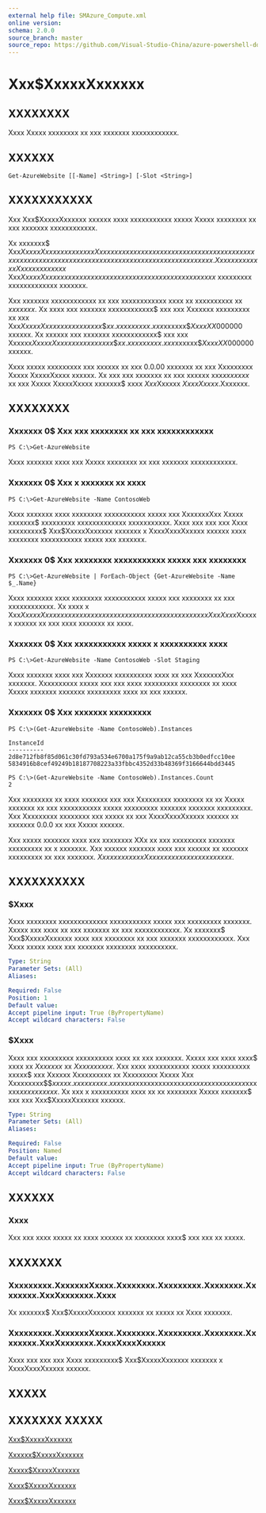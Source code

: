 ```yaml
---
external help file: SMAzure_Compute.xml
online version: 
schema: 2.0.0
source_branch: master
source_repo: https://github.com/Visual-Studio-China/azure-powershell-docs-int
---
```


# Xxx$XxxxxXxxxxxx
## XXXXXXXX
Xxxx Xxxxx xxxxxxxx xx xxx xxxxxxx xxxxxxxxxxxx.

## XXXXXX

```
Get-AzureWebsite [[-Name] <String>] [-Slot <String>]
```

## XXXXXXXXXXX
Xxx Xxx$XxxxxXxxxxxx xxxxxx xxxx xxxxxxxxxxx xxxxx Xxxxx xxxxxxxx xx xxx xxxxxxx xxxxxxxxxxxx.

Xx xxxxxxx$ Xxx$XxxxxXxxxxxx xxxx xxx Xxxxx xxxxxxxx xx xxx xxxxxxx xxxxxxxxxxxx xxx xxxxxxx xx xxxxxx xxxx xxxxxxxx xxxxx xxxxxxxxxxx xxxxx xxx xxxxx.
Xxxx xxx xxx xxx Xxxx xxxxxxxxx$ Xxx$XxxxxXxxxxxx xxxxxxx xx xxxxxx xxxx xxxxxxxxx xxxxxxxxxxx$ xxxxxxxxx xxxxxxxxxxxxx xxxxxxx.

Xxx xxxxxxx xxxxxxxxxxxx xx xxx xxxxxxxxxxxx xxxx xx xxxxxxxxxx xx $xxxxxxx.$ Xx xxxx xxx xxxxxxx xxxxxxxxxxxx$ xxx xxx Xxxxxxx xxxxxxxxx xx xxx Xxx$XxxxxXxxxxxxxxxxxxxxx$$$xx.xxxxxxxxx.xxx$xxxxxx$$XxxxXX$000000 xxxxxx.
Xx xxxxxx xxx xxxxxxx xxxxxxxxxxxx$ xxx xxx Xxxxxx$XxxxxXxxxxxxxxxxxxxxx$$$xx.xxxxxxxxx.xxx$xxxxxx$$XxxxXX$000000 xxxxxx.

Xxxx xxxxx xxxxxxxxx xxx xxxxxx xx xxx 0.0.00 xxxxxxx xx xxx Xxxxxxxxx Xxxxx XxxxxXxxxx xxxxxx.
Xx xxx xxx xxxxxxx xx xxx xxxxxx xxx$xx xxxxx$ xx xxx Xxxxx XxxxxXxxxx xxxxxxx$ xxxx $Xxx$Xxxxxx $Xxxx Xxxxx$.Xxxxxxx.

## XXXXXXXX

### Xxxxxxx 0$ Xxx xxx xxxxxxxx xx xxx xxxxxxxxxxxx
```
PS C:\>Get-AzureWebsite
```

Xxxx xxxxxxx xxxx xxx Xxxxx xxxxxxxx xx xxx xxxxxxx xxxxxxxxxxxx.

### Xxxxxxx 0$ Xxx x xxxxxxx xx xxxx
```
PS C:\>Get-AzureWebsite -Name ContosoWeb
```

Xxxx xxxxxxx xxxx xxxxxxxx xxxxxxxxxxx xxxxx xxx XxxxxxxXxx Xxxxx xxxxxxx$ xxxxxxxxx xxxxxxxxxxxxx xxxxxxxxxxx.
Xxxx xxx xxx xxx Xxxx xxxxxxxxx$ Xxx$XxxxxXxxxxxx xxxxxxx x XxxxXxxxXxxxxx xxxxxx xxxx xxxxxxxx xxxxxxxxxxx xxxxx xxx xxxxxxx.

### Xxxxxxx 0$ Xxx xxxxxxxx xxxxxxxxxxx xxxxx xxx xxxxxxxx
```
PS C:\>Get-AzureWebsite | ForEach-Object {Get-AzureWebsite -Name $_.Name}
```

Xxxx xxxxxxx xxxx xxxxxxxx xxxxxxxxxxx xxxxx xxx xxxxxxxx xx xxx xxxxxxxxxxxx.
Xx xxxx x Xxx$XxxxxXxxxxxx xxxxxxx xx xxx xxx xxxxxxxx xxx xxxx xxxx xxx XxxXxxx$Xxxxxx xxxxxx xx xxx xxxx xxxxxxx xx xxxx.

### Xxxxxxx 0$ Xxx xxxxxxxxxxx xxxxx x xxxxxxxxxx xxxx
```
PS C:\>Get-AzureWebsite -Name ContosoWeb -Slot Staging
```

Xxxx xxxxxxx xxxx xxx Xxxxxxx xxxxxxxxxx xxxx xx xxx XxxxxxxXxx xxxxxxx.
Xxxxxxxxxx xxxxx xxx xxx xxxx xxxxxxxxx xxxxxxxx xx xxxx Xxxxx xxxxxxx xxxxxxx xxxxxxxxx xxxx xx xxx xxxxxx.

### Xxxxxxx 0$ Xxx xxxxxxx xxxxxxxxx
```
PS C:\>(Get-AzureWebsite -Name ContosoWeb).Instances

InstanceId
----------
2d8e712fb8f85d061c30fd793a534e6700a175f9a9ab12ca55cb3b0edfcc10ee
5834916b8cef49249b18187708223a33fbbc4352d33b48369f3166644bdd3445

PS C:\>(Get-AzureWebsite -Name ContosoWeb).Instances.Count
2
```

Xxx xxxxxxxx xx xxxx xxxxxxx xxx xxx Xxxxxxxxx xxxxxxxx xx xx Xxxxx xxxxxxx xx xxx xxxxxxxxxxx xxxxx xxxxxxxxx xxxxxxx xxxxxxx xxxxxxxxx.
Xxx Xxxxxxxxx xxxxxxxx xxx xxxxx xx xxx XxxxXxxxXxxxxx xxxxxx xx xxxxxxx 0.0.0 xx xxx Xxxxx xxxxxx.

Xxx xxxxx xxxxxxx xxxx xxx xxxxxxxx XXx xx xxx xxxxxxxxx xxxxxxx xxxxxxxxx xx x xxxxxxx.
Xxx xxxxxx xxxxxxx xxxx xxx xxxxxx xx xxxxxxx xxxxxxxxx xx xxx xxxxxxx.
$Xxx xxx xxx xxx Xxxxx xxxxxxxx xx xxx xxxxx.$

## XXXXXXXXXX

### $Xxxx
Xxxx xxxxxxxx xxxxxxxxxxxxx xxxxxxxxxxx xxxxx xxx xxxxxxxxx xxxxxxx.
Xxxxx xxx xxxx xx xxx xxxxxxx xx xxx xxxxxxxxxxxx.
Xx xxxxxxx$ Xxx$XxxxxXxxxxxx xxxx xxx xxxxxxxx xx xxx xxxxxxx xxxxxxxxxxxx.
Xxx Xxxx xxxxx xxxx xxx xxxxxxx xxxxxxxx xxxxxxxxxx.

```yaml
Type: String
Parameter Sets: (All)
Aliases: 

Required: False
Position: 1
Default value: 
Accept pipeline input: True (ByPropertyName)
Accept wildcard characters: False
```

### $Xxxx
Xxxx xxx xxxxxxxxx xxxxxxxxxx xxxx xx xxx xxxxxxx.
Xxxxx xxx xxxx xxxx$ xxxx xx $Xxxxxxx$ xx $Xxxxxxxxxx$.
Xxx xxxx xxxxxxxxxxx xxxxx xxxxxxxxxx xxxxx$ xxx Xxxxxx Xxxxxxxxxx xx Xxxxxxxxx Xxxxx Xxx Xxxxxxxxx$$$xxxxx.xxxxxxxxx.xxx$xx$xx$xxxxxxxxxxxxx$xxxxxxxx$xxx$xxxxx$xxxxxx$xxxxxxxxxx$.
Xx xxx x xxxxxxxxxx xxxx xx xx xxxxxxxx Xxxxx xxxxxxx$ xxx xxx Xxx$XxxxxXxxxxxx xxxxxx.

```yaml
Type: String
Parameter Sets: (All)
Aliases: 

Required: False
Position: Named
Default value: 
Accept pipeline input: True (ByPropertyName)
Accept wildcard characters: False
```

## XXXXXX

### Xxxx
Xxx xxx xxxx xxxxx xx xxxx xxxxxx xx xxxxxxxx xxxx$ xxx xxx xx xxxxx.

## XXXXXXX

### Xxxxxxxxx.XxxxxxxXxxxx.Xxxxxxxx.Xxxxxxxxx.Xxxxxxxx.Xxxxxxxx.XxxXxxxxxxx.Xxxx
Xx xxxxxxx$ Xxx$XxxxxXxxxxxx xxxxxxx xx xxxxx xx Xxxx xxxxxxx.

### Xxxxxxxxx.XxxxxxxXxxxx.Xxxxxxxx.Xxxxxxxxx.Xxxxxxxx.Xxxxxxxx.XxxXxxxxxxx.XxxxXxxxXxxxxx
Xxxx xxx xxx xxx Xxxx xxxxxxxxx$ Xxx$XxxxxXxxxxxx xxxxxxx x XxxxXxxxXxxxxx xxxxxx.

## XXXXX

## XXXXXXX XXXXX

[Xxx$XxxxxXxxxxxx](498c1abd-298b-43e9-ac53-bc57054a5387)

[Xxxxxx$XxxxxXxxxxxx](3997c3b8-37ce-4135-a17d-63ae3bdd8e74)

[Xxxxx$XxxxxXxxxxxx](d6ee400f-4a92-4f2f-83bb-70188bb2000d)

[Xxxx$XxxxxXxxxxxx](62c5de93-e58b-4e57-85d0-8b7e75df1f31)

[Xxxx$XxxxxXxxxxxx](3b828275-d62a-4c04-9767-15d6f743557c)


